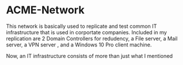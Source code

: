 # ACME-Network

This network is basically used to replicate and test common IT infrastructure that is used in corportate companies. Included in my replication are 2 Domain Controllers for redudency, a File server, a Mail server, a VPN server , and a Windows 10 Pro client machine. 

Now, an IT infrastructure consists of more than just what I mentioned
